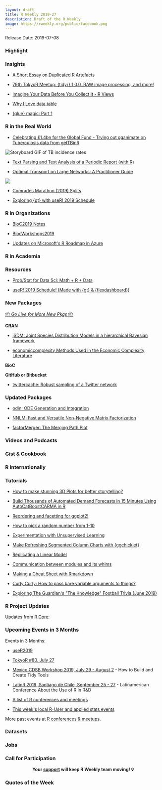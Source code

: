 ```yaml
---
layout: draft
title: R Weekly 2019-27
description: Draft of the R Weekly
image: https://rweekly.org/public/facebook.png
---
```


Release Date: 2019-07-08

###  Highlight



### Insights

+ [A Short Essay on Duplicated R Artefacts](https://martinctc.github.io/blog/a-short-essay-on-duplicated-r-artefacts/)

+ [79th TokyoR Meetup: {tidyr} 1.0.0, RAW image processing, and more!](https://ryo-n7.github.io/2019-07-05-tokyoR-79-roundup/)

+ [Imagine Your Data Before You Collect It - R Views](https://rviews.rstudio.com/2019/07/01/imagine-your-data-before-you-collect-it/)

+ [Why I Love data.table](https://eliocamp.github.io/codigo-r/en/2019/07/why-i-love-data-table/)

+ [{glue} magic: Part 1](https://www.njtierney.com/post/2019/07/07/glue-magic-p1/)


### R in the Real World

+ [Celebrating £1.4bn for the Global Fund - Trying out gganimate on Tuberculosis data from getTBinR](https://www.samabbott.co.uk/post/tb-gifs/) 

![Storyboard GIF of TB incidence rates](https://raw.githubusercontent.com/seabbs/seabbs.github.io/sources/static/img/getTBinR/storyboard-gif.gif)

+ [Text Parsing and Text Analysis of a Periodic Report (with R)](https://tonyelhabr.rbind.io/post/text-parsing-analysis-periodic-report/)

+ [Optimal Transport on Large Networks: A Practitioner Guide](https://optimalnetwork.github.io/)

![](https://f.hypotheses.org/wp-content/blogs.dir/253/files/2019/07/RankingMaternityWards.png)

+ [Comrades Marathon (2019) Splits](https://datawookie.netlify.com/blog/2019/07/comrades-marathon-2019-splits/)

+ [Exploring {gt} with useR! 2019 Schedule](citizen-statistician.org/2019/07/exploring-gt-with-user-2019-schedule/)


###  R in Organizations

+ [BioC2019 Notes](https://docs.google.com/document/d/1ylziUypDwwuKKC3J5_6KaW-OJVxs_gu1x6LjJOQ6olk/edit#heading=h.37s3ufw76jth)

+ [BiocWorkshops2019](https://github.com/Bioconductor/BiocWorkshops2019)

+ [Updates on Microsoft's R Roadmap in Azure](https://blog.revolutionanalytics.com/2019/07/azure-r-roadmap.html)

###  R in Academia



###  Resources

+ [Prob/Stat for Data Sci: Math + R + Data](https://matloff.wordpress.com/2019/06/30/prob-stat-for-data-sci-math-r-data/)

+ [useR! 2019 Schedule! (Made with {gt} & {flexdashboard})](https://connect.rstudioservices.com/content/331/user2019-schedule.html)

###  New Packages

<p class="added-hostname"><a href="https://rweekly.org/live" target="_blank" class="externalLink">📦 <i>Go Live for More New Pkgs</i> 📦</a></p>

**CRAN**

+ [jSDM: Joint Species Distribution Models in a hierarchical Bayesian framework](https://ecology.ghislainv.fr/jSDM/index.html)

+ [economiccomplexity   Methods Used in the Economic Complexity Literature](https://cran.r-project.org/package=economiccomplexity)

**BioC**



**GitHub or Bitbucket**

+ [twittercache: Robust sampling of a Twitter network](https://github.com/alexpghayes/twittercache)


### Updated Packages

+ [odin: ODE Generation and Integration](https://cran.r-project.org/package=odin)

+ [NNLM: Fast and Versatile Non-Negative Matrix Factorization](https://cran.r-project.org/package=NNLM)

+ [factorMerger: The Merging Path Plot](https://cran.r-project.org/package=factorMerger)

###  Videos and Podcasts



### Gist & Cookbook



### R Internationally



###  Tutorials

+ [How to make stunning 3D Plots for better storytelling?](https://towardsdatascience.com/how-to-make-stunning-3d-plots-for-better-storytelling-5c93aec80503)

+ [Build Thousands of Automated Demand Forecasts in 15 Minutes Using AutoCatBoostCARMA in R](https://www.remixinstitute.com/blog/automated-demand-forecasts-using-autocatboostcarma-in-r)

+ [Reordering and facetting for ggplot2!](https://juliasilge.com/blog/reorder-within/)

+ [How to pick a random number from 1-10](https://torvaney.github.io/projects/human-rng)

+ [Experimentation with Unsupervised Learning](https://r-house.netlify.com/2019/07/04/experimentation-with-unsupervised-learning/)

+ [Make Refreshing Segmented Column Charts with {ggchicklet}](https://rud.is/b/2019/06/30/make-refreshing-segmented-column-charts-with-ggchicklet/)

+ [Replicating a Linear Model](http://www.win-vector.com/blog/2019/07/replicating-a-linear-model/)

+ [Communication between modules and its whims](https://rtask.thinkr.fr/blog/communication-between-modules-and-its-whims/)

+ [Making a Cheat Sheet with Rmarkdown](https://tonyelhabr.rbind.io/post/cheat-sheet-rmarkdown/)

+ [Curly Curly: How to pass bare variable arguments to things?](https://www.njtierney.com/post/2019/07/06/jq-bare-vars/)

+ [Exploring The Guardian's "The Knowledge" Football Trivia (June 2019)](http://www.robert-hickman.eu/post/guardian_knowledge_june/)

<!--<div class="post-more-begi
n></div><div class="post-more-end"></div>-->

###  R Project Updates

Updates from [R Core](http://developer.r-project.org/blosxom.cgi/R-devel/NEWS):


###  Upcoming Events in 3 Months

Events in 3 Months:

+ [useR2019](http://www.user2019.fr/)

+ [TokyoR #80, July 27](https://tokyor.connpass.com/)

+ [Mexico CDSB Workshop 2019, July 29 - August 2](https://comunidadbioinfo.github.io/post/building-tidy-tools-cdsb-runconf-2019/) - How to Build and Create Tidy Tools

+ [LatinR 2019, Santiago de Chile, September 25 - 27](http://latin-r.com) - Latinamerican Conference About the Use of R in R&D

+ [A list of R conferences and meetings](https://jumpingrivers.github.io/meetingsR/events.html)

+ [This week's local R-User and applied stats events](https://community.rstudio.com/c/irl)


More past events at [R conferences & meetups](https://conf.rweekly.org).


### Datasets

### Jobs




###  Call for Participation


<p class="hide-support added-hostname support-rweekly" style="text-align: center;font-weight: bold;">Your <a class="non-visited externalLink" href="https://www.patreon.com/rweekly" onclick="pas(this)">support</a> will keep R Weekly team moving! 💡</p>

###  Quotes of the Week

